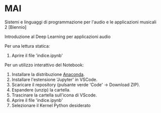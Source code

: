 # MAI
Sistemi e linguaggi di programmazione per l'audio e le applicazioni musicali 2 [Biennio]

Introduzione al Deep Learning per applicazioni audio

Per una lettura statica:
1.  Aprire il file 'indice.ipynb'

Per un utilizzo interattivo del Notebook:
1. Installare la distribuzione [Anaconda](https://www.anaconda.com/download).
2. Installare l'estensione 'Jupyter' in VSCode.
3. Scaricare il repository (pulsante verde 'Code' $\rightarrow$ Download ZIP).
4. Espandere (unzip) la cartella.
5. Trascinare la cartella sull'icona di VScode.
6. Aprire il file 'indice.ipynb'
7. Selezionare il Kernel Python desiderato